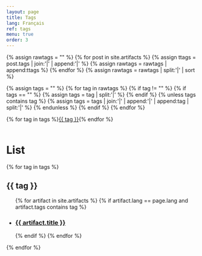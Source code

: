 ```yaml
---
layout: page
title: Tags
lang: Français
ref: tags
menu: true
order: 3
---
```

{% assign rawtags = "" %}
{% for post in site.artifacts %}
  {% assign ttags = post.tags | join:'|' | append:'|' %}
  {% assign rawtags = rawtags | append:ttags %}
{% endfor %}
{% assign rawtags = rawtags | split:'|' | sort %}

{% assign tags = "" %}
{% for tag in rawtags %}
  {% if tag != "" %}
    {% if tags == "" %}
      {% assign tags = tag | split:'|' %}
    {% endif %}
    {% unless tags contains tag %}
      {% assign tags = tags | join:'|' | append:'|' | append:tag | split:'|' %}
    {% endunless %}
  {% endif %}
{% endfor %}

{% for tag in tags %}<a class="artifact-tag" href="tags.html#{{ tag | slugify }}">{{ tag }}</a>{% endfor %}
<br/><br/>
<h1>List</h1>


{% for tag in tags %}
  <h2 id="{{ tag | slugify }}">{{ tag }}</h2>
  <ul>
   {% for artifact in site.artifacts %}
       {% if artifact.lang == page.lang and artifact.tags contains tag %}
         <li><h3>
           <a href="{{ site.baseurl }}{{ artifact.url }}">{{ artifact.title }}</a></h3>
         </li>
       {% endif %}
   {% endfor %}
  </ul>
{% endfor %}
